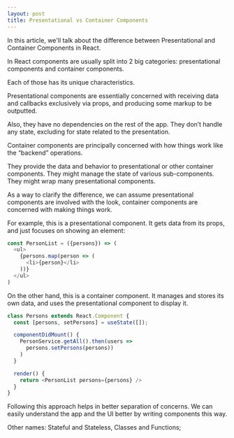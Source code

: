 ```yaml
---
layout: post
title: Presentational vs Container Components
---
```


In this article, we'll talk about the difference between Presentational and Container Components in React.

In React components are usually split into 2 big categories: presentational components and container components.

Each of those has its unique characteristics.

Presentational components are essentially concerned with receiving data and callbacks exclusively via props, and producing some markup to be outputted.

Also, they have no dependencies on the rest of the app. They don’t handle any state, excluding for state related to the presentation.

Container components are principally concerned with how things work like the “backend” operations.

They provide the data and behavior to presentational or other container components. They might manage the state of various sub-components. They might wrap many presentational components.

As a way to clarify the difference, we can assume presentational components are involved with the look, container components are concerned with making things work.

For example, this is a presentational component. It gets data from its props, and just focuses on showing an element:

```typescript
const PersonList = ({persons}) => (
  <ul>
    {persons.map(person => (
      <li>{person}</li>
    ))}
  </ul>
)
```

On the other hand, this is a container component. It manages and stores its own data, and uses the presentational component to display it.

```typescript
class Persons extends React.Component {
  const [persons, setPersons] = useState([]);

  componentDidMount() {
    PersonService.getAll().then(users =>
      persons.setPersons(persons))
    )
  }

  render() {
    return <PersonList persons={persons} />
  }
}
```

Following this approach helps in better separation of concerns. We can easily understand the app and the UI better by writing components this way.

Other names: Stateful and Stateless, Classes and Functions;
